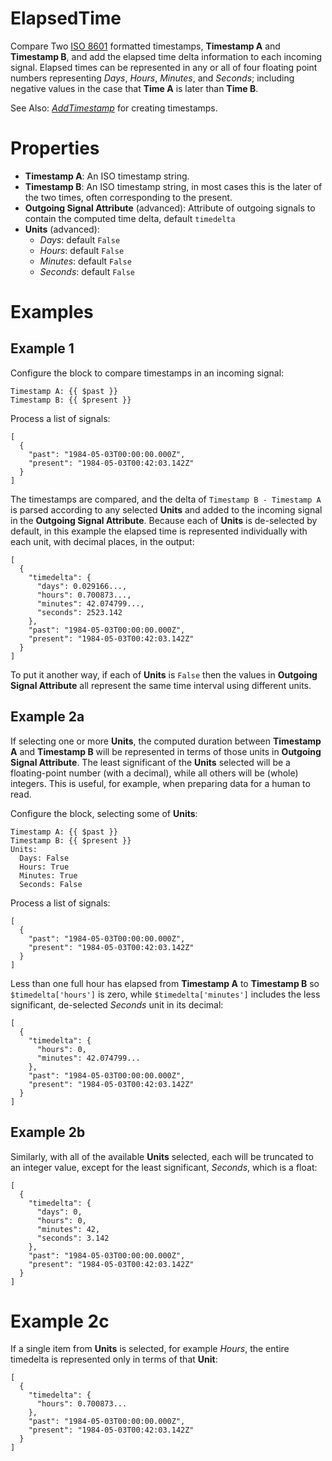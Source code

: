 ElapsedTime
===
Compare Two [ISO 8601](https://en.wikipedia.org/wiki/ISO_8601) formatted timestamps, **Timestamp A** and **Timestamp B**, and add the elapsed time delta information to each incoming signal. Elapsed times can be represented in any or all of four floating point numbers representing *Days*, *Hours*, *Minutes*, and *Seconds*; including negative values in the case that **Time A** is later than **Time B**.

See Also: [*AddTimestamp*](https://blocks.n.io/AddTimestamp) for creating timestamps.

Properties
===
- **Timestamp A**: An ISO timestamp string.
- **Timestamp B**: An ISO timestamp string, in most cases this is the later of the two times, often corresponding to the present.
- **Outgoing Signal Attribute** (advanced): Attribute of outgoing signals to contain the computed time delta, default `timedelta`
- **Units** (advanced):
  - *Days*: default `False`
  - *Hours*: default `False`
  - *Minutes*: default `False`
  - *Seconds*: default `False`

Examples
===

Example 1
---
Configure the block to compare timestamps in an incoming signal:

```
Timestamp A: {{ $past }}
Timestamp B: {{ $present }}
```

Process a list of signals:

```
[
  {
    "past": "1984-05-03T00:00:00.000Z",
    "present": "1984-05-03T00:42:03.142Z"
  }
]
```

The timestamps are compared, and the delta of `Timestamp B - Timestamp A` is parsed according to any selected **Units** and added to the incoming signal in the **Outgoing Signal Attribute**. Because each of **Units** is de-selected by default, in this example the elapsed time is represented individually with each unit, with decimal places, in the output:

```
[
  {
    "timedelta": {
      "days": 0.029166...,
      "hours": 0.700873...,
      "minutes": 42.074799...,
      "seconds": 2523.142
    },
    "past": "1984-05-03T00:00:00.000Z",
    "present": "1984-05-03T00:42:03.142Z"
  }
]
```

To put it another way, if each of **Units** is `False` then the values in **Outgoing Signal Attribute** all represent the same time interval using different units.

Example 2a
---

If selecting one or more **Units**, the computed duration between **Timestamp A** and **Timestamp B** will be represented in terms of those units in **Outgoing Signal Attribute**. The least significant of the **Units** selected will be a floating-point number (with a decimal), while all others will be (whole) integers. This is useful, for example, when preparing data for a human to read.

Configure the block, selecting some of **Units**:

```
Timestamp A: {{ $past }}
Timestamp B: {{ $present }}
Units:
  Days: False
  Hours: True
  Minutes: True
  Seconds: False
```

Process a list of signals:

```
[
  {
    "past": "1984-05-03T00:00:00.000Z",
    "present": "1984-05-03T00:42:03.142Z"
  }
]
```

Less than one full hour has elapsed from **Timestamp A** to **Timestamp B** so `$timedelta['hours']` is zero, while `$timedelta['minutes']` includes the less significant, de-selected *Seconds* unit in its decimal:

```
[
  {
    "timedelta": {
      "hours": 0,
      "minutes": 42.074799...
    },
    "past": "1984-05-03T00:00:00.000Z",
    "present": "1984-05-03T00:42:03.142Z"
  }
]
```

Example 2b
---

Similarly, with all of the available **Units** selected, each will be truncated to an integer value, except for the least significant, *Seconds*, which is a float:

```
[
  {
    "timedelta": {
      "days": 0,
      "hours": 0,
      "minutes": 42,
      "seconds": 3.142
    },
    "past": "1984-05-03T00:00:00.000Z",
    "present": "1984-05-03T00:42:03.142Z"
  }
]
```

Example 2c
===

If a single item from **Units** is selected, for example *Hours*, the entire timedelta is represented only in terms of that **Unit**:

```
[
  {
    "timedelta": {
      "hours": 0.700873...
    },
    "past": "1984-05-03T00:00:00.000Z",
    "present": "1984-05-03T00:42:03.142Z"
  }
]
```
